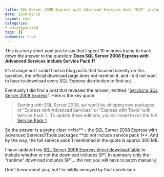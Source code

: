 ```yaml
---
title: SQL Server 2008 Express with Advanced Services does *NOT* include Service Pack 1 (SP1)
date: 2009-09-10
layout: post
categories:
- Uncategorized
tags: []
comments: true
---
```


This is a very short post just to say that I spent 10 minutes trying to track down the answer to the question: **Does SQL Server 2008 Express with Advanced Services include Service Pack 1?**

It’s strange but I could find no blog posts that focused directly on this question, the official download page does not mention it, and I did not want to have to download every SQL Express distribution to find out.

Eventually I did find a post that revealed the answer, entitled “[Servicing SQL Server 2008 Express](http://blogs.msdn.com/petersad/archive/2009/02/25/servicing-sql-server-2008-express.aspx)”. Here is the key quote:
<blockquote>Starting with SQL Server 2008, we won’t be shipping new packages of "Express with Advanced Services" or "Express with Tools" with Service Pack 1.  To update these editions, you will need to run the full <a href="http://www.microsoft.com/downloads/details.aspx?displaylang=en&amp;FamilyID=66ab3dbb-bf3e-4f46-9559-ccc6a4f9dc19">Service Pack 1</a>.</blockquote>
So the answer is a pretty clear **No** – the SQL Server 2008 Express with Advanced Serviced/Tools packages **do not include service pack 1**. And by the way, the full service pack 1 mentioned in the quote is approx 300 MB.

I have updated my [SQL Server 2008 Express direct download table](http://jack.ukleja.com/direct-download-links-for-sql-server-2008-express/) to include whether or not the download includes SP1. In summary only the “runtime” download includes SP1… the rest you will have to patch manually.

Don’t know about you, but I’m mildly annoyed by that conclusion.